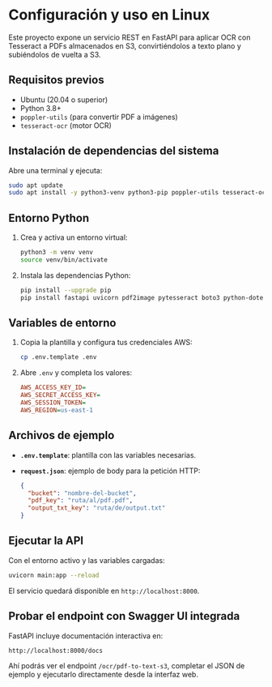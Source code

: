 # Configuración y uso en Linux

Este proyecto expone un servicio REST en FastAPI para aplicar OCR con Tesseract a PDFs almacenados en S3, convirtiéndolos a texto plano y subiéndolos de vuelta a S3.

## Requisitos previos

* Ubuntu (20.04 o superior)
* Python 3.8+
* `poppler-utils` (para convertir PDF a imágenes)
* `tesseract-ocr` (motor OCR)

## Instalación de dependencias del sistema

Abre una terminal y ejecuta:

```bash
sudo apt update
sudo apt install -y python3-venv python3-pip poppler-utils tesseract-ocr
```

## Entorno Python

1. Crea y activa un entorno virtual:

   ```bash
   python3 -m venv venv
   source venv/bin/activate
   ```

2. Instala las dependencias Python:

   ```bash
   pip install --upgrade pip
   pip install fastapi uvicorn pdf2image pytesseract boto3 python-dotenv pillow
   ```

## Variables de entorno

1. Copia la plantilla y configura tus credenciales AWS:

   ```bash
   cp .env.template .env
   ```

2. Abre `.env` y completa los valores:

   ```ini
   AWS_ACCESS_KEY_ID=
   AWS_SECRET_ACCESS_KEY=
   AWS_SESSION_TOKEN=
   AWS_REGION=us-east-1
   ```

## Archivos de ejemplo

* **`.env.template`**: plantilla con las variables necesarias.
* **`request.json`**: ejemplo de body para la petición HTTP:

  ```json
  {
    "bucket": "nombre-del-bucket",
    "pdf_key": "ruta/al/pdf.pdf",
    "output_txt_key": "ruta/de/output.txt"
  }
  ```

## Ejecutar la API

Con el entorno activo y las variables cargadas:

```bash
uvicorn main:app --reload
```

El servicio quedará disponible en `http://localhost:8000`.

## Probar el endpoint con Swagger UI integrada

FastAPI incluye documentación interactiva en:

```
http://localhost:8000/docs
```

Ahí podrás ver el endpoint `/ocr/pdf-to-text-s3`, completar el JSON de ejemplo y ejecutarlo directamente desde la interfaz web.